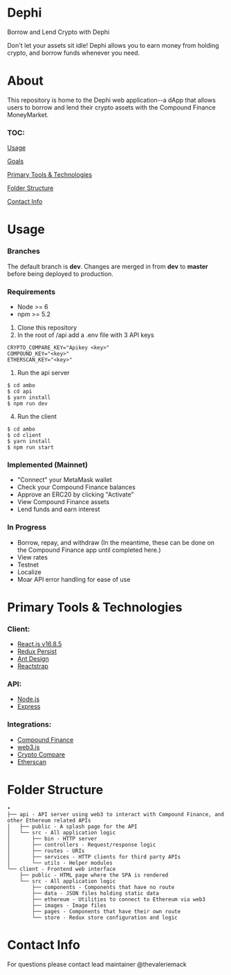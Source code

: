 # Dephi
Borrow and Lend Crypto with Dephi

Don't let your assets sit idle! Dephi allows you to earn money from holding crypto, and borrow funds whenever you need.

# About
This repository is home to the Dephi web application--a dApp that allows users to borrow and lend their crypto assets with the Compound Finance MoneyMarket.

### TOC:
[Usage](#usage)

[Goals](#goals)

[Primary Tools & Technologies](#primary%20tools%20%26%20technologies)

[Folder Structure](#folder%20structure)

[Contact Info](#contact%20info)

# Usage

### Branches
The default branch is __dev__.
Changes are merged in from __dev__ to __master__ before being deployed to production.

### Requirements

- Node >= 6
- npm >= 5.2

1. Clone this repository
1. In the root of /api add a .env file with 3 API keys
```
CRYPTO_COMPARE_KEY="Apikey <key>"
COMPOUND_KEY="<key>"
ETHERSCAN_KEY="<key>"
```
1. Run the api server
```
$ cd ambo
$ cd api
$ yarn install
$ npm run dev
```
4. Run the client
```
$ cd ambo
$ cd client
$ yarn install
$ npm run start
```

### Implemented (Mainnet)

- "Connect" your MetaMask wallet
- Check your Compound Finance balances
- Approve an ERC20 by clicking "Activate"
- View Compound Finance assets
- Lend funds and earn interest

### In Progress

- Borrow, repay, and withdraw (In the meantime, these can be done on the Compound Finance app until completed here.)
- View rates
- Testnet
- Localize
- Moar API error handling for ease of use

# Primary Tools & Technologies

### Client:
- [React.js v16.8.5](https://reactjs.org/)
- [Redux Persist](https://github.com/rt2zz/redux-persist)
- [Ant Design](https://ant.design/)
- [Reactstrap](https://reactstrap.github.io/)

### API:
- [Node.js](https://nodejs.org/)
- [Express](https://expressjs.com/)

### Integrations:
- [Compound Finance](https://compound.finance/)
- [web3.js](https://github.com/ethereum/web3.js/)
- [Crypto Compare](https://www.cryptocompare.com/)
- [Etherscan](https://etherscan.io)

# Folder Structure

```
•
├── api - API server using web3 to interact with Compound Finance, and other Ethereum related APIs
│   ├── public - A splash page for the API
│   └── src - All application logic
│       ├── bin - HTTP server
│       ├── controllers - Request/response logic
│       ├── routes - URIs
│       ├── services - HTTP clients for third party APIs
│       └── utils - Helper modules
└── client - Frontend web interface
    ├── public - HTML page where the SPA is rendered
    └── src - All application logic
        ├── components - Components that have no route
        ├── data - JSON files holding static data
        ├── ethereum - Utilities to connect to Ethereum via web3
        ├── images - Image files
        ├── pages - Components that have their own route
        └── store - Redux store configuration and logic
```

# Contact Info

For questions please contact lead maintainer @thevaleriemack
